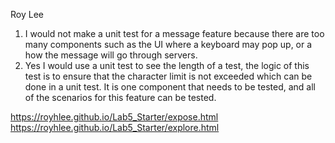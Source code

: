 Roy Lee

1) I would not make a unit test for a message feature because there are too many components such as the UI where a keyboard may pop up, or a how the message will go through servers. 
2) Yes I would use a unit test to see the length of a test, the logic of this test is to ensure that the character limit is not exceeded which can be done in a unit test. It is one component that needs to be tested, and all of the scenarios for this feature can be tested.

https://royhlee.github.io/Lab5_Starter/expose.html </br>
https://royhlee.github.io/Lab5_Starter/explore.html